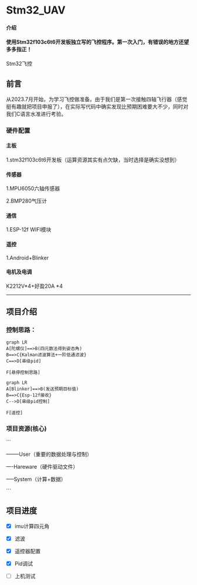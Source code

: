 # Stm32_UAV

#### 介绍
####  使用Stm32f103c6t6开发板独立写的飞控程序。第一次入门，有错误的地方还望多多指正！

Stm32飞控

## 前言

从2023.7月开始，为学习飞控做准备。由于我们是第一次接触四轴飞行器（感觉挺有趣就把项目申报了），在实际写代码中确实发现比预期困难要大不少，同时对我们C语言水准进行考验。

### 硬件配置

#### 主板

1.stm32f103c6t6开发板（运算资源其实有点欠缺，当时选择是确实没想到）

#### 传感器

1.MPU6050六轴传感器

2.BMP280气压计

#### 通信

1.ESP-12f WIFI模块

#### 遥控

1.Android+Blinker

#### 电机及电调

K2212V*4+好盈20A *4



------------



## 项目介绍

### 控制思路：

```mermaid
graph LR
A[陀螺仪]==>B(四元数法得到姿态角)
B==>C{Kalman滤波算法+一阶低通滤波}
C==>D[串级pid]

F[悬停控制思路]
```

```mermaid
graph LR
A[Blinker]==>B(发送预期目标值)
B==>C{Esp-12f接收}
C-->D[串级pid控制]

F[遥控]
```

### 项目资源(核心)

\```

——–User（重要的数据处理与控制）

—-Hareware（硬件驱动文件）

—–System（计算+数据）


\```

## 项目进度

- [x] imu计算四元角
- [x] 滤波
- [x] 遥控器配置
- [x] Pid调试
- [ ] 上机测试

